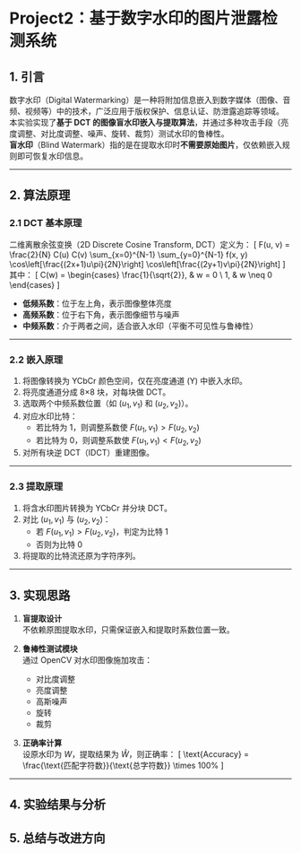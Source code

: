 # Project2：基于数字水印的图片泄露检测系统


## 1. 引言
数字水印（Digital Watermarking）是一种将附加信息嵌入到数字媒体（图像、音频、视频等）中的技术，广泛应用于版权保护、信息认证、防泄露追踪等领域。  
本实验实现了**基于 DCT 的图像盲水印嵌入与提取算法**，并通过多种攻击手段（亮度调整、对比度调整、噪声、旋转、裁剪）测试水印的鲁棒性。  
**盲水印**（Blind Watermark）指的是在提取水印时**不需要原始图片**，仅依赖嵌入规则即可恢复水印信息。

---

## 2. 算法原理

### 2.1 DCT 基本原理
二维离散余弦变换（2D Discrete Cosine Transform, DCT）定义为：
\[
F(u, v) = \frac{2}{N} C(u) C(v) \sum_{x=0}^{N-1} \sum_{y=0}^{N-1} 
f(x, y) \cos\left[\frac{(2x+1)u\pi}{2N}\right] \cos\left[\frac{(2y+1)v\pi}{2N}\right]
\]
其中：
\[
C(w) = 
\begin{cases}
\frac{1}{\sqrt{2}}, & w = 0 \\
1, & w \neq 0
\end{cases}
\]
- **低频系数**：位于左上角，表示图像整体亮度  
- **高频系数**：位于右下角，表示图像细节与噪声  
- **中频系数**：介于两者之间，适合嵌入水印（平衡不可见性与鲁棒性）

---

### 2.2 嵌入原理
1. 将图像转换为 YCbCr 颜色空间，仅在亮度通道 (Y) 中嵌入水印。  
2. 将亮度通道分成 8×8 块，对每块做 DCT。  
3. 选取两个中频系数位置（如 $(u_1, v_1)$ 和 $(u_2, v_2)$）。  
4. 对应水印比特：
   - 若比特为 1，则调整系数使 $F(u_1, v_1) > F(u_2, v_2)$
   - 若比特为 0，则调整系数使 $F(u_1, v_1) < F(u_2, v_2)$  
5. 对所有块逆 DCT（IDCT）重建图像。

---

### 2.3 提取原理
1. 将含水印图片转换为 YCbCr 并分块 DCT。  
2. 对比 $(u_1, v_1)$ 与 $(u_2, v_2)$：
   - 若 $F(u_1, v_1) > F(u_2, v_2)$，判定为比特 1  
   - 否则为比特 0  
3. 将提取的比特流还原为字符序列。

---

## 3. 实现思路

1. **盲提取设计**  
   不依赖原图提取水印，只需保证嵌入和提取时系数位置一致。  

2. **鲁棒性测试模块**  
   通过 OpenCV 对水印图像施加攻击：
   - 对比度调整  
   - 亮度调整  
   - 高斯噪声  
   - 旋转  
   - 裁剪  

3. **正确率计算**  
   设原水印为 $W$，提取结果为 $\hat{W}$，则正确率：
   \[
   \text{Accuracy} = \frac{\text{匹配字符数}}{\text{总字符数}} \times 100\%
   \]

---

## 4. 实验结果与分析




## 5. 总结与改进方向
